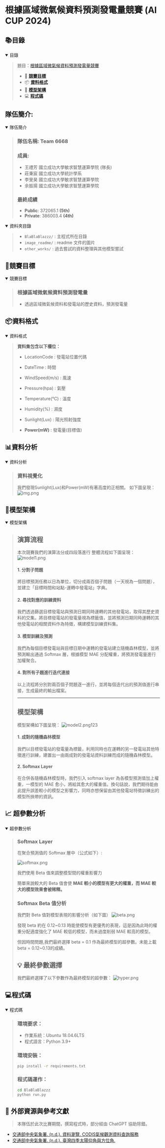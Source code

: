 # 根據區域微氣候資料預測發電量競賽 (AI CUP 2024)
## 📚目錄
<details open>
<summary> 目錄 </summary>

> 題目：[根據區域微氣候資料預測發電量競賽](https://tbrain.trendmicro.com.tw/Competitions/Details/36)
> - 📝 [**競賽目標**](#競賽目標)
> - 📦 [**資料格式**](#資料格式)
> - 🧠 [**模型架構**](#模型架構)
> - 💻 [**程式碼**](#程式碼)
</details>


## 隊伍簡介:
<details open>
<summary> 隊伍簡介 </summary>

> ### 隊伍名稱: **Team 6668**
> ### 成員: 
> - 王禮芳 國立成功大學敏求智慧運算學院 (隊長)
> - 莊秉宸 國立成功大學統計學系
> - 李旻昊 國立成功大學敏求智慧運算學院
> - 余振揚 國立成功大學敏求智慧運算學院
>
> ### 最終成績
> - **Public**: 372065.1 **(5th)**
> - **Private**: 386003.4 **(4th)**
</details>

<details open>
<summary> 資料夾目錄 </summary>

> - `BlaBlaBlazzz/` : 主程式所在目錄
> - `image_readme/` : readme 文件的圖片
> - `other_works/` : 過去嘗試的資料整理與其他模型嘗試
</details>


## 📝**競賽目標**
<details open>
<summary> 競賽目標 </summary>

> ### 根據區域微氣候資料預測發電量
> - 透過區域微氣候資料和發電站的歷史資料，預測發電量
</details>


## 📦**資料格式**
<details open>
<summary> 資料格式 </summary>

> **資料集包含以下欄位：**
> - LocationCode : 發電站位置代碼
> - DateTime : 時間
> - WindSpeed(m/s) : 風速
> - Pressure(hpa) : 氣壓
> - Temperature(°C) : 溫度
> - Humidity(%) : 濕度
> - Sunlight(Lux) : 陽光照射強度
>  
> 
> - **Power(mW)** : 發電量(目標值)
</details>

## 📊**資料分析**
<details open>
<summary> 資料分析 </summary>

> ### **資料視覺化**
> 我們發現Sunlight(Lux)和Power(mW)有著高度的正相關。
> 如下圖呈現：
> ![img.png](image_readme/img.png)
</details>


## 🧠**模型架構**
<details open>
<summary> 模型架構 </summary>

> ## **演算流程**
> 本次競賽我們的演算法分成四段落進行
> 整體流程如下圖呈現：
> ![model1.png](image_readme/model1.png)
> #### 1. 分割子問題
> 將目標預測任務以日為單位，切分成兩百個子問題（一天視為一個問題），並建立「目標時間和站點-運轉中發電站」字典。
> #### 2. 尋找對應的訓練資料
> 我們透過篩選目標發電站與預測日期同時運轉的其他發電站，取得其歷史資料的交集。將目標發電站的發電量視為標籤值，並將預測日期同時運轉的其他發電站的相關資料作為特徵，構建模型訓練資料集。
> #### 3. 模型訓練及預測
> 我們為每個目標發電站與目標日期中運轉的發電站建立隨機森林模型，並將預測輸出通過 Softmax 層，根據模型 MAE 分配權重，將預測發電量進行加權聚合。
> #### 4. 對所有子題進行迭代連接
> 以上流程將分別對兩百個子問題逐一進行，並將每個迭代出的預測值進行串接，生成最終的輸出檔案。
>
> ---
> ## **模型架構**
> 模型架構如下圖呈現：
> ![model2.png](image_readme%2Fmodel2.png)123
> #### 1. 成對的隨機森林模型
> 我們以目標發電站的發電量為標籤，利用同時也在運轉的另一發電站其他特徵進行訓練，建置出一由兩成對的發電站資料訓練而成的隨機森林模型。
> #### 2. Softmax Layer
> 在合併各隨機森林模型時，我們引入 softmax layer 為各模型預測值加上權重，一模型的 MAE 愈小，將給其愈大的權重值。換句話說，我們期待能由此提升誤差較小的模型之影響力，同時亦想保留由其他發電站特徵訓練出的模型所挾帶的資訊。
</details>

## 📈 **超參數分析**
<details open>
<summary> 超參數分析 </summary>

> ### **Softmax Layer**
> 在聚合預測值的 Softmax 層中（公式如下）:
> 
> ![softmax.png](image_readme%2Fsoftmax.png)
> 
> 我們使用 Beta 值來調整模型間的權重影響力
> 
> 簡單來說較大的 Beta 值會使 **MAE 較小的模型有更大的權重，而 MAE 較大的模型效果會被稀釋。**
> ### **Softmax Beta 值分析**
> 
> 我們對 Beta 值對模型表現的影響分析（如下圖）
> ![beta.png](image_readme%2Fbeta.png)
> 
> 發現 beta 約在 0.12~0.13 時能使模型有更優秀的表現，這是因為此時的權重分配適度強化了 MAE 較低的模型，而未過度削弱 MAE 較高的模型。
> 
>但因時間問題,我們最終選擇 beta = 0.1 作為最終模型的超參數。未能上載beta = 0.12~0.13的成績。
>
>## 💡 **最終參數選擇**
> 我們最終選擇了以下參數作為最終模型的超參數：
> ![hyper.png](image_readme/hyper.png)
</details>


## 💻**程式碼**
<details open>
<summary> 程式碼 </summary>

> ### 環境要求：
> - 作業系統：Ubuntu 18.04.6LTS
> - 程式語言：Python 3.9+
> 
> ### 環境安裝：
> ```bash
> pip install -r requirements.txt
> ```
> ### 程式碼運作：
> ```bash
> cd BlaBlaBlazzz 
> python run.py
> ```
</details>


## 🚀 **外部資源與參考文獻**
> 本隊伍於此次比賽期間，撰寫程式時，部分經由 ChatGPT 協助除錯。
- [交通部中央氣象署. (n.d.). 資料瀏覽. CODIS氣候觀測資料查詢服務](https://codis.cwa.gov.tw/StationData)
- [交通部中央氣象署. (n.d.). 臺灣四季太陽仰角與方位角.](https://www.cwa.gov.tw/Data/astronomy/season.pdf)
